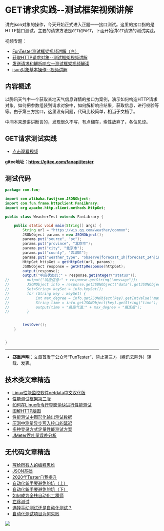 # GET请求实践--测试框架视频讲解

讲完json对象的操作，今天开始正式进入正题——接口测试。这里的接口指的是HTTP接口测试，主要的请求方法是`GET`和`POST`，下面开始讲`GET`请求的测试实践。

视频专题：

- [FunTester测试框架视频讲解（序）](https://mp.weixin.qq.com/s/CJrHAAniDMyr5oDXYHpPcQ)
- [获取HTTP请求对象--测试框架视频讲解](https://mp.weixin.qq.com/s/hG89sGf96GcPb2hGnludsw)
- [发送请求和解析响应—测试框架视频解读](https://mp.weixin.qq.com/s/xUQ8o3YuZOChXZ2UGR1Kyw)
- [json对象基本操作--视频讲解](https://mp.weixin.qq.com/s/MQtcIGKwWGEMb2XD3zmAIQ)

## 内容概述

以腾讯天气中一个获取某地天气信息详情的接口为案例，演示如何构造HTTP请求对象，如何把参数组装到请求对象中，如何解析响应结果，获取信息，进行校验等等。由于第三方接口，这里没有问题，代码比较简单，相当于文档了。

中间本来想讲讲断言的，发现很久不写，有点翻车，索性放弃了，各位见谅。


## GET请求测试实践

- [点击观看视频](https://mp.weixin.qq.com/s/_ZEDmRPXe4SLjCgdwDtC7A)

**gitee地址：https://gitee.com/fanapi/tester**

## 测试代码


```Java
package com.fun;

import com.alibaba.fastjson.JSONObject;
import com.fun.frame.httpclient.FanLibrary;
import org.apache.http.client.methods.HttpGet;

public class WeacherTest extends FanLibrary {

    public static void main(String[] args) {
        String url = "https://wis.qq.com/weather/common";
        JSONObject params = new JSONObject();
        params.put("source", "pc");
        params.put("province", "北京市");
        params.put("city", "北京市");
        params.put("county", "西城区");
        params.put("weather_type", "observe|forecast_1h|forecast_24h|index|alarm|limit|tips|rise");
        HttpGet httpGet = getHttpGet(url, params);
        JSONObject response = getHttpResponse(httpGet);
        output(response);
        output("响应状态码:" + response.getInteger("status"));
//        output("响应信息:" + response.getString("message"));
//        JSONObject info = response.getJSONObject("data").getJSONObject("forecast_24h");
//        Set<String> keySet = info.keySet();
//        for (String key : keySet) {
//            int max_degree = info.getJSONObject(key).getIntValue("max_degree");
//            String time = info.getJSONObject(key).getString("time");
//            output(time + "最高气温:" + max_degree + "摄氏度");
//        }


        testOver();
    }


}
```



---
* **郑重声明**：文章首发于公众号“FunTester”，禁止第三方（腾讯云除外）转载、发表。

## 技术类文章精选

- [Linux性能监控软件netdata中文汉化版](https://mp.weixin.qq.com/s/fdXtK-5WwKnxjLZdyg6-nA)
- [性能测试框架第三版](https://mp.weixin.qq.com/s/Mk3PoH7oJX7baFmbeLtl_w)
- [如何在Linux命令行界面愉快进行性能测试](https://mp.weixin.qq.com/s/fwGqBe1SpA2V0lPfAOd04Q)
- [图解HTTP脑图](https://mp.weixin.qq.com/s/100Vm8FVEuXs0x6rDGTipw)
- [性能测试中图形化输出测试数据](https://mp.weixin.qq.com/s/EMvpYIsszdwBJFPIxztTvA)
- [压测中测量异步写入接口的延迟](https://mp.weixin.qq.com/s/odvK1iYgg4eRVtOOPbq15w)
- [多种登录方式定量性能测试方案](https://mp.weixin.qq.com/s/WuZ2h2rr0rNBgEvQVioacA)
- [JMeter吞吐量误差分析](https://mp.weixin.qq.com/s/jHKmFNrLmjpihnoigNNCSg)

## 无代码文章精选

- [写给所有人的编程思维](https://mp.weixin.qq.com/s/Oj33UCnYfbUgzsBzEm2GPQ)
- [JSON基础](https://mp.weixin.qq.com/s/tnQmAFfFbRloYp8J9TYurw)
- [2020年Tester自我提升](https://mp.weixin.qq.com/s/vuhUp85_6Sbg6ReAN3TTSQ)
- [自动化新手要避免的坑（上）](https://mp.weixin.qq.com/s/MjcX40heTRhEgCFhInoqYQ)
- [自动化新手要避免的坑（下）](https://mp.weixin.qq.com/s/azDUo1IO5JgkJIS9n1CMRg)
- [如何成为全栈自动化工程师](https://mp.weixin.qq.com/s/j2rQ3COFhg939KLrgKr_bg)
- [左移测试](https://mp.weixin.qq.com/s/8zXkWV4ils17hUqlXIpXSw)
- [选择手动测试还是自动化测试？](https://mp.weixin.qq.com/s/4haRrfSIp5Plgm_GN98lRA)
- [自动化测试项目为何失败](https://mp.weixin.qq.com/s/KFJXuLjjs1hii47C1BH8PA)


![](https://mmbiz.qpic.cn/mmbiz_jpg/13eN86FKXzBiaBZzt2rchWvBn0pztDTcYwUrHyWvCCIxiaHORQ1xe1vID42zWVicABw6dHibFChrlbFqVR5vO96eVQ/640?wx_fmt=jpeg&tp=webp&wxfrom=5&wx_lazy=1&wx_co=1)